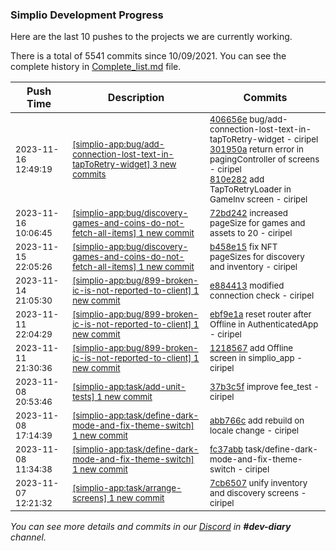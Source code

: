
### Simplio Development Progress

Here are the last 10 pushes to the projects we are currently working.

There is a total of 5541 commits since 10/09/2021. You can see the complete history in
 [Complete_list.md](Complete_list.md) file.

| Push Time | Description | Commits |
| --- | --- | --- |
| <sub>2023-11-16 12:49:19</sub> | <sub>[[simplio-app:bug/add-connection-lost-text-in-tapToRetry-widget] 3 new commits](https://github.com/SimplioOfficial/simplio-app/compare/406656ee9f16^...810e282a2468)</sub> | <sub>[406656e](https://github.com/SimplioOfficial/simplio-app/commit/406656ee9f163c9e016b46b3d20563a0281c603a) bug/add-connection-lost-text-in-tapToRetry-widget - ciripel<br>[301950a](https://github.com/SimplioOfficial/simplio-app/commit/301950a213e694c327d3e4ff7560f5bb65770f89) return error in pagingController of screens - ciripel<br>[810e282](https://github.com/SimplioOfficial/simplio-app/commit/810e282a2468d0274a616fa2eb0ea9456486cc46) add TapToRetryLoader in GameInv screen - ciripel</sub> |
| <sub>2023-11-16 10:06:45</sub> | <sub>[[simplio-app:bug/discovery-games-and-coins-do-not-fetch-all-items] 1 new commit](https://github.com/SimplioOfficial/simplio-app/commit/72bd24227ec7a489d037ad6e3b1eedf3a93892bc)</sub> | <sub>[72bd242](https://github.com/SimplioOfficial/simplio-app/commit/72bd24227ec7a489d037ad6e3b1eedf3a93892bc) increased pageSize for games and assets to 20 - ciripel</sub> |
| <sub>2023-11-15 22:05:26</sub> | <sub>[[simplio-app:bug/discovery-games-and-coins-do-not-fetch-all-items] 1 new commit](https://github.com/SimplioOfficial/simplio-app/commit/b458e15eb6c1a497a52998e8a39d584a4b367c54)</sub> | <sub>[b458e15](https://github.com/SimplioOfficial/simplio-app/commit/b458e15eb6c1a497a52998e8a39d584a4b367c54) fix NFT pageSizes for discovery and inventory - ciripel</sub> |
| <sub>2023-11-14 21:05:30</sub> | <sub>[[simplio-app:bug/899-broken-ic-is-not-reported-to-client] 1 new commit](https://github.com/SimplioOfficial/simplio-app/commit/e884413668ff5e4086a874ba8cbb9951a8dff2ea)</sub> | <sub>[e884413](https://github.com/SimplioOfficial/simplio-app/commit/e884413668ff5e4086a874ba8cbb9951a8dff2ea) modified connection check - ciripel</sub> |
| <sub>2023-11-11 22:04:29</sub> | <sub>[[simplio-app:bug/899-broken-ic-is-not-reported-to-client] 1 new commit](https://github.com/SimplioOfficial/simplio-app/commit/ebf9e1a535611c1ef18f3ca0b3f40e8328f5761f)</sub> | <sub>[ebf9e1a](https://github.com/SimplioOfficial/simplio-app/commit/ebf9e1a535611c1ef18f3ca0b3f40e8328f5761f) reset router after Offline in AuthenticatedApp - ciripel</sub> |
| <sub>2023-11-11 21:30:36</sub> | <sub>[[simplio-app:bug/899-broken-ic-is-not-reported-to-client] 1 new commit](https://github.com/SimplioOfficial/simplio-app/commit/121856742e9631bb8c97a7d6ab65552541ad98da)</sub> | <sub>[1218567](https://github.com/SimplioOfficial/simplio-app/commit/121856742e9631bb8c97a7d6ab65552541ad98da) add Offline screen in simplio_app - ciripel</sub> |
| <sub>2023-11-08 20:53:46</sub> | <sub>[[simplio-app:task/add-unit-tests] 1 new commit](https://github.com/SimplioOfficial/simplio-app/commit/37b3c5f8eeea7055ec02c4d1fa7bb449d1a4a424)</sub> | <sub>[37b3c5f](https://github.com/SimplioOfficial/simplio-app/commit/37b3c5f8eeea7055ec02c4d1fa7bb449d1a4a424) improve fee_test - ciripel</sub> |
| <sub>2023-11-08 17:14:39</sub> | <sub>[[simplio-app:task/define-dark-mode-and-fix-theme-switch] 1 new commit](https://github.com/SimplioOfficial/simplio-app/commit/abb766c8cf57f25f0ec82c3caf811d08ff642caf)</sub> | <sub>[abb766c](https://github.com/SimplioOfficial/simplio-app/commit/abb766c8cf57f25f0ec82c3caf811d08ff642caf) add rebuild on locale change - ciripel</sub> |
| <sub>2023-11-08 11:34:38</sub> | <sub>[[simplio-app:task/define-dark-mode-and-fix-theme-switch] 1 new commit](https://github.com/SimplioOfficial/simplio-app/commit/fc37abbe625e7cfc9952459c4cf1b838d2546082)</sub> | <sub>[fc37abb](https://github.com/SimplioOfficial/simplio-app/commit/fc37abbe625e7cfc9952459c4cf1b838d2546082) task/define-dark-mode-and-fix-theme-switch - ciripel</sub> |
| <sub>2023-11-07 12:21:32</sub> | <sub>[[simplio-app:task/arrange-screens] 1 new commit](https://github.com/SimplioOfficial/simplio-app/commit/7cb650762d3a613fc769394a38ccd4e44feb8b65)</sub> | <sub>[7cb6507](https://github.com/SimplioOfficial/simplio-app/commit/7cb650762d3a613fc769394a38ccd4e44feb8b65) unify inventory and discovery screens - ciripel</sub> |

_You can see more details and commits in our [Discord](https://discord.gg/aKhjuwZmdP) in **#dev-diary** channel._
